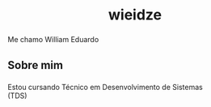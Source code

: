 <h1 align="center">wieidze</h1>

###

<p align="left">Me chamo William Eduardo</p>

###

<h2 align="left">Sobre mim</h2>

###

<p align="left">Estou cursando Técnico em Desenvolvimento de Sistemas <br>(TDS)</p>

###

<h2 align="left"></h2>

###

<div align="left">
</div>

###

